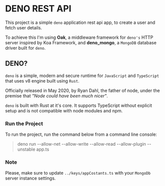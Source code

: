 # DENO REST API

This project is a simple `deno` application rest api app, to create a user and fetch user details.

To achieve this I'm using **Oak**, a middleware framework for `deno's` HTTP server inspired by Koa Framework, and **deno_mongo**, a `MongoDB` database driver built for `deno`.

## DENO?

`deno` is a simple, modern and secure runtime for `JavaScript` and `TypeScript` that uses v8 engine built using `Rust`.

Officially released in May 2020, by Ryan Dahl, the father of node, under the premise that _"Node could have been much nicer"_.

`deno` is built with Rust at it's core. It supports TypeScript without explicit setup and is not compatible with node modules and npm.

### Run the Project

To run the project, run the command below from a command line console:
> deno run --allow-net --allow-write --allow-read --allow-plugin --unstable app.ts

### Note

Please, make sure to update `../keys/appCostants.ts` with your `MongoDb` server instance settings.
